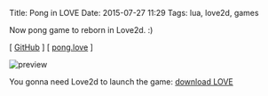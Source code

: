 Title: Pong in LOVE
Date: 2015-07-27 11:29
Tags: lua, love2d, games

Now pong game to reborn in Love2d. :)

[ [GitHub](https://github.com/agrrh/love_pong) ]
[ [pong.love]({filename}/downloads/pong.love) ]

![preview]({filename}/media/pong-love-showoff.png)

You gonna need Love2d to launch the game: [download LOVE](https://love2d.org/)
